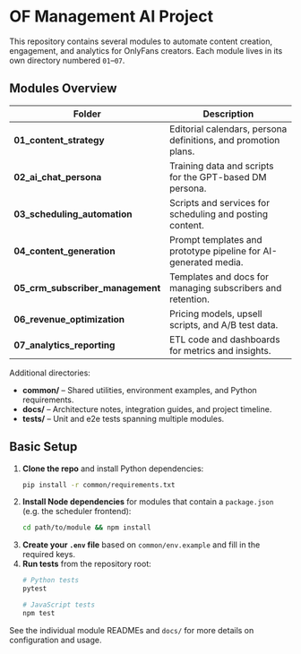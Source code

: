 # OF Management AI Project

This repository contains several modules to automate content creation, engagement, and analytics for OnlyFans creators. Each module lives in its own directory numbered `01`–`07`.

## Modules Overview

| Folder | Description |
| ------ | ----------- |
| **01_content_strategy** | Editorial calendars, persona definitions, and promotion plans. |
| **02_ai_chat_persona** | Training data and scripts for the GPT-based DM persona. |
| **03_scheduling_automation** | Scripts and services for scheduling and posting content. |
| **04_content_generation** | Prompt templates and prototype pipeline for AI-generated media. |
| **05_crm_subscriber_management** | Templates and docs for managing subscribers and retention. |
| **06_revenue_optimization** | Pricing models, upsell scripts, and A/B test data. |
| **07_analytics_reporting** | ETL code and dashboards for metrics and insights. |

Additional directories:

- **common/** – Shared utilities, environment examples, and Python requirements.
- **docs/** – Architecture notes, integration guides, and project timeline.
- **tests/** – Unit and e2e tests spanning multiple modules.

## Basic Setup

1. **Clone the repo** and install Python dependencies:
   ```bash
   pip install -r common/requirements.txt
   ```
2. **Install Node dependencies** for modules that contain a `package.json` (e.g. the scheduler frontend):
   ```bash
   cd path/to/module && npm install
   ```
3. **Create your `.env` file** based on `common/env.example` and fill in the required keys.
4. **Run tests** from the repository root:
   ```bash
   # Python tests
   pytest

   # JavaScript tests
   npm test
   ```

See the individual module READMEs and `docs/` for more details on configuration and usage.
